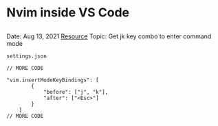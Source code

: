 # Nvim inside VS Code
## 
Date: Aug 13, 2021
[Resource](https://github.com/VSCodeVim/Vim/issues/3099)
Topic: Get jk key combo to enter command mode

`settings.json`

```
// MORE CODE

"vim.insertModeKeyBindings": [
        {
            "before": ["j", "k"],
            "after": ["<Esc>"]
        }
    ]
// MORE CODE
```


